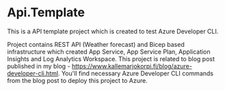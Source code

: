 # Api.Template

This is a API template project which is created to test Azure Developer CLI.

Project contains REST API (Weather forecast) and Bicep based infrastructure which created App Service, App Service Plan, Application Insights and Log Analytics Workspace. This project is related to blog post published in my blog - https://www.kallemarjokorpi.fi/blog/azure-developer-cli.html. You'll find necessary Azure Developer CLI commands from the blog post to deploy this project to Azure.

